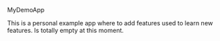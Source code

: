 MyDemoApp

This is a personal example app where to add features used to learn new features.
Is totally empty at this moment.
